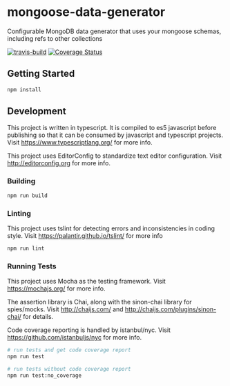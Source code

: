 # mongoose-data-generator

Configurable MongoDB data generator that uses your mongoose schemas, including refs to other collections

[![travis-build](https://img.shields.io/travis/erics2783/mongoose-data-generator.svg)](https://travis-ci.org/erics2783/mongoose-data-generator)
[![Coverage Status](https://coveralls.io/repos/github/erics2783/mongoose-data-generator/badge.svg?branch=master)](https://coveralls.io/github/erics2783/mongoose-data-generator?branch=master)

## Getting Started

```bash
npm install
```

## Development

This project is written in typescript. It is compiled to es5 javascript before publishing so that it can be consumed by javascript and typescript projects.
Visit https://www.typescriptlang.org/ for more info.

This project uses EditorConfig to standardize text editor configuration.
Visit http://editorconfig.org for more info.

### Building

```bash
npm run build
```

### Linting

This project uses tslint for detecting errors and inconsistencies in coding style. Visit https://palantir.github.io/tslint/ for more info

```bash
npm run lint
```

### Running Tests

This project uses Mocha as the testing framework. Visit https://mochajs.org/ for more info.

The assertion library is Chai, along with the sinon-chai library for spies/mocks. Visit http://chaijs.com/ and http://chaijs.com/plugins/sinon-chai/ for details.

Code coverage reporting is handled by istanbul/nyc. Visit https://github.com/istanbuljs/nyc for more info.

```bash
# run tests and get code coverage report
npm run test

# run tests without code coverage report
npm run test:no_coverage
```
